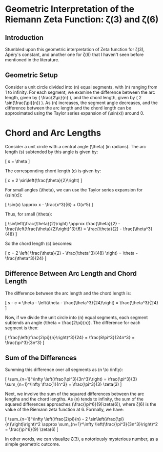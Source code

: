 # Geometric Interpretation of the Riemann Zeta Function: ζ(3) and ζ(6)

## Introduction

Stumbled upon this geometric interpretation of Zeta function for ζ(3), Apéry's constant, and another one for ζ(6) that I haven't seen before mentioned in the literature.

## Geometric Setup

Consider a unit circle divided into \(n\) equal segments, with \(n\) ranging from 1 to infinity. For each segment, we examine the difference between the arc length, given by \( \frac{2\pi}{n} \), and the chord length, given by \( 2 \sin(\frac{\pi}{n}) \). As \(n\) increases, the segment angle decreases, and the difference between the arc length and the chord length can be approximated using the Taylor series expansion of \(\sin(x)\) around 0.

# Chord and Arc Lengths

Consider a unit circle with a central angle \(\theta\) (in radians). The arc length \(s\) subtended by this angle is given by:

\[ s = \theta \]

The corresponding chord length \(c\) is given by:

\[ c = 2 \sin\left(\frac{\theta}{2}\right) \]

For small angles \(\theta\), we can use the Taylor series expansion for \(\sin(x)\):

\[ \sin(x) \approx x - \frac{x^3}{6} + O(x^5) \]

Thus, for small \(\theta\):

\[ \sin\left(\frac{\theta}{2}\right) \approx \frac{\theta}{2} - \frac{\left(\frac{\theta}{2}\right)^3}{6} = \frac{\theta}{2} - \frac{\theta^3}{48} \]

So the chord length \(c\) becomes:

\[ c = 2 \left( \frac{\theta}{2} - \frac{\theta^3}{48} \right) = \theta - \frac{\theta^3}{24} \]

## Difference Between Arc Length and Chord Length

The difference between the arc length and the chord length is:

\[ s - c = \theta - \left(\theta - \frac{\theta^3}{24}\right) = \frac{\theta^3}{24} \]

Now, if we divide the unit circle into \(n\) equal segments, each segment subtends an angle \(\theta = \frac{2\pi}{n}\). The difference for each segment is then:

\[ \frac{\left(\frac{2\pi}{n}\right)^3}{24} = \frac{8\pi^3}{24n^3} = \frac{\pi^3}{3n^3} \]

## Sum of the Differences

Summing this difference over all segments as \(n \to \infty\):

\[ \sum_{n=1}^\infty \left(\frac{\pi^3}{3n^3}\right) = \frac{\pi^3}{3} \sum_{n=1}^\infty \frac{1}{n^3} = \frac{\pi^3}{3} \zeta(3) \]

Next, we involve the sum of the squared differences between the arc lengths and the chord lengths. As \(n\) tends to infinity, the sum of the squared differences approaches \(\frac{\pi^6}{9}\zeta(6)\), where ζ(6) is the value of the Riemann zeta function at 6. Formally, we have:

\[ 
\sum_{n=1}^\infty \left(\frac{2\pi}{n} - 2 \sin\left(\frac{\pi}{n}\right)\right)^2 \approx \sum_{n=1}^\infty \left(\frac{\pi^3}{3n^3}\right)^2 = \frac{\pi^6}{9} \zeta(6)
\]

In other words, we can visualize ζ(3), a notoriously mysterious number, as a simple geometric outcome.
